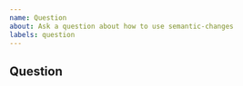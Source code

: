 ```yaml
---
name: Question
about: Ask a question about how to use semantic-changes
labels: question
---
```


<!--
* [ ] I added a descriptive title to this issue.
* [ ] I have searched (google, github) for similar issues and couldn't find
    anything.
* [ ] I have read and followed [the docs](https://lyz-code.github.io/semantic-changes)
    and couldn't find an answer.
-->

## Question
